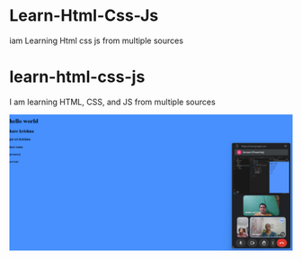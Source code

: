 # Learn-Html-Css-Js
iam Learning Html css js from multiple sources
# learn-html-css-js

I am learning HTML, CSS, and JS from multiple sources

![day1 screen print](./docs/images/day1.png)